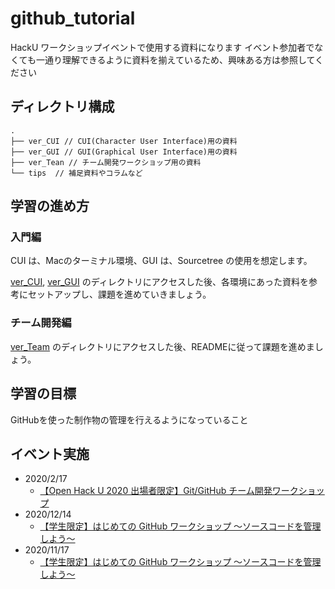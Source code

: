 # github_tutorial
HackU ワークショップイベントで使用する資料になります
イベント参加者でなくても一通り理解できるように資料を揃えているため、興味ある方は参照してください

## ディレクトリ構成
```
.
├── ver_CUI // CUI(Character User Interface)用の資料
├── ver_GUI // GUI(Graphical User Interface)用の資料
├── ver_Tean // チーム開発ワークショップ用の資料
└── tips  // 補足資料やコラムなど 
```

## 学習の進め方

### 入門編

CUI は、Macのターミナル環境、GUI は、Sourcetree の使用を想定します。

[ver_CUI](./ver_CUI), [ver_GUI](./ver_GUI) のディレクトリにアクセスした後、各環境にあった資料を参考にセットアップし、課題を進めていきましょう。

### チーム開発編

[ver_Team](./ver_Team) のディレクトリにアクセスした後、READMEに従って課題を進めましょう。

## 学習の目標
GitHubを使った制作物の管理を行えるようになっていること

## イベント実施

* 2020/2/17
  * [【Open Hack U 2020 出場者限定】Git/GitHub チーム開発ワークショップ](https://hacku.connpass.com/event/201550/)
* 2020/12/14
  * [【学生限定】はじめての GitHub ワークショップ 〜ソースコードを管理しよう〜](https://hacku.connpass.com/event/197276/)
* 2020/11/17
  * [【学生限定】はじめての GitHub ワークショップ 〜ソースコードを管理しよう〜](https://hacku.connpass.com/event/192228/)
